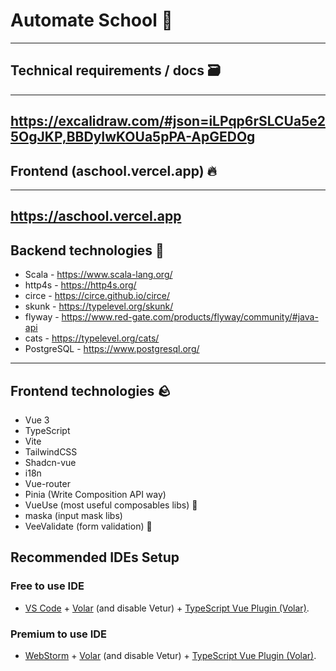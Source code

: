 # Automate School 🏫
---
## Technical requirements / docs 🗃️
---
https://excalidraw.com/#json=iLPqp6rSLCUa5e25OgJKP,BBDyIwKOUa5pPA-ApGEDOg
---
## Frontend (aschool.vercel.app) 🔥
---
https://aschool.vercel.app
---
## Backend technologies 🚀
- Scala - https://www.scala-lang.org/
- http4s - https://http4s.org/
- circe - https://circe.github.io/circe/
- skunk - https://typelevel.org/skunk/
- flyway - https://www.red-gate.com/products/flyway/community/#java-api
- cats - https://typelevel.org/cats/
- PostgreSQL - https://www.postgresql.org/
---
## Frontend technologies 🪨
- Vue 3
- TypeScript
- Vite
- TailwindCSS
- Shadcn-vue
- i18n
- Vue-router
- Pinia (Write Composition API way)
- VueUse (most useful composables libs) 🤝
- maska (input mask libs)
- VeeValidate (form validation) 🚨

## Recommended IDEs Setup

### Free to use IDE

- [VS Code](https://code.visualstudio.com/) + [Volar](https://marketplace.visualstudio.com/items?itemName=Vue.volar) (and disable Vetur) + [TypeScript Vue Plugin (Volar)](https://marketplace.visualstudio.com/items?itemName=Vue.vscode-typescript-vue-plugin).

### Premium to use IDE

- [WebStorm](https://www.jetbrains.com/webstorm/) + [Volar](https://plugins.jetbrains.com/plugin/14806-volar) (and disable Vetur) + [TypeScript Vue Plugin (Volar)](https://plugins.jetbrains.com/plugin/18344-typescript-vue-plugin).
